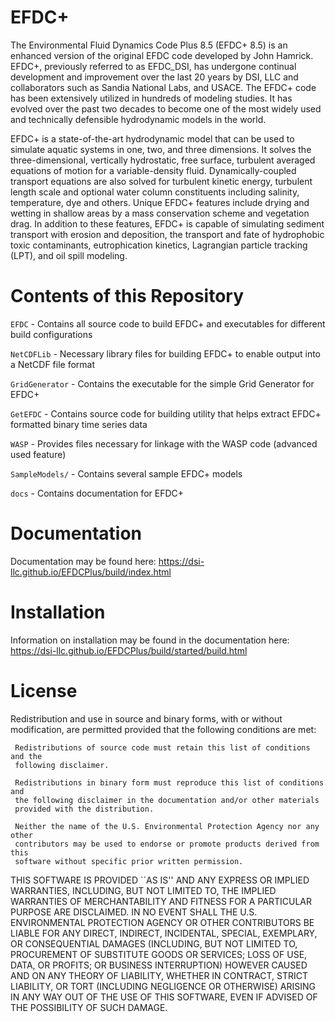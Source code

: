 # EFDC+

The Environmental Fluid Dynamics Code Plus 8.5 (EFDC+ 8.5) is an enhanced version of the original EFDC code developed by John Hamrick.  EFDC+, previously referred to as EFDC_DSI, has undergone continual development and improvement over the last 20 years by DSI, LLC and collaborators such as Sandia National Labs, and USACE.  The EFDC+ code has been extensively utilized in hundreds of modeling studies.  It has evolved over the past two decades to become one of the most widely used and technically defensible hydrodynamic models in the world. 

 
EFDC+ is a state-of-the-art hydrodynamic model that can be used to simulate aquatic systems in one, two, and three dimensions.  It solves the three-dimensional, vertically hydrostatic, free surface, turbulent averaged equations of motion for a variable-density fluid.  Dynamically-coupled transport equations are also solved for turbulent kinetic energy, turbulent length scale and optional water column constituents including salinity, temperature, dye and others.  Unique EFDC+ features include drying and wetting in shallow areas by a mass conservation scheme and vegetation drag.  In addition to these features, EFDC+ is capable of simulating sediment transport with erosion and deposition, the transport and fate of hydrophobic toxic contaminants, eutrophication kinetics, Lagrangian particle tracking (LPT), and oil spill modeling. 


# Contents of this Repository

``EFDC`` - Contains all source code to build EFDC+ and executables for different build configurations

``NetCDFLib`` - Necessary library files for building EFDC+ to enable output into a NetCDF file format

``GridGenerator`` - Contains the executable for the simple Grid Generator for EFDC+

``GetEFDC`` - Contains source code for building utility that helps extract EFDC+ formatted binary time series data

``WASP`` - Provides files necessary for linkage with the WASP code (advanced used feature)

``SampleModels/`` - Contains several sample EFDC+ models

``docs`` - Contains documentation for EFDC+

# Documentation

Documentation may be found here: https://dsi-llc.github.io/EFDCPlus/build/index.html

# Installation

Information on installation may be found in the documentation here: https://dsi-llc.github.io/EFDCPlus/build/started/build.html
		
# License

Redistribution and use in source and binary forms, with or without modification, 
are permitted provided that the following conditions are met:

     Redistributions of source code must retain this list of conditions and the 
     following disclaimer.
  
     Redistributions in binary form must reproduce this list of conditions and 
     the following disclaimer in the documentation and/or other materials 
     provided with the distribution.
  
     Neither the name of the U.S. Environmental Protection Agency nor any other 
     contributors may be used to endorse or promote products derived from this 
     software without specific prior written permission. 

THIS SOFTWARE IS PROVIDED ``AS IS'' AND ANY EXPRESS OR IMPLIED 
WARRANTIES, INCLUDING, BUT NOT LIMITED TO, THE IMPLIED 
WARRANTIES OF MERCHANTABILITY AND FITNESS FOR A PARTICULAR 
PURPOSE ARE DISCLAIMED. IN NO EVENT SHALL THE U.S. ENVIRONMENTAL 
PROTECTION AGENCY OR OTHER CONTRIBUTORS BE LIABLE FOR ANY DIRECT, 
INDIRECT, INCIDENTAL, SPECIAL, EXEMPLARY, OR CONSEQUENTIAL 
DAMAGES (INCLUDING, BUT NOT LIMITED TO, PROCUREMENT OF 
SUBSTITUTE GOODS OR SERVICES; LOSS OF USE, DATA, OR PROFITS; OR 
BUSINESS INTERRUPTION) HOWEVER CAUSED AND ON ANY THEORY OF 
LIABILITY, WHETHER IN CONTRACT, STRICT LIABILITY, OR TORT 
(INCLUDING NEGLIGENCE OR OTHERWISE) ARISING IN ANY WAY OUT OF 
THE USE OF THIS SOFTWARE, EVEN IF ADVISED OF THE POSSIBILITY OF 
SUCH DAMAGE.
